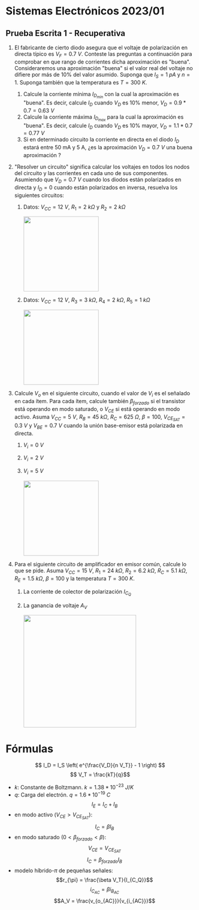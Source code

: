 # Sistemas Electrónicos 2023/01
## Prueba Escrita 1 - Recuperativa

1. El fabricante de cierto diodo asegura que el voltaje de polarización en directa típico es $V_F = 0.7\ V$. Conteste las preguntas a continuación para comprobar en que rango de corrientes dicha aproximación es "buena". Consideraremos una aproximación "buena" si el valor real del voltaje no difiere por más de 10% del valor asumido. Suponga que $I_S=1\ pA$ y $n=1$. Suponga también que la temperatura es $T=300\ K$. 
   1. Calcule la corriente mínima $I_{D_{min}}$ con la cual la aproximación es "buena". Es decir, calcule $I_D$ cuando $V_D$ es 10% menor, $V_D = 0.9*0.7 = 0.63\ V$
   1. Calcule la corriente máxima $I_{D_{max}}$ para la cual la aproximación es "buena". Es decir, calcule $I_D$ cuando $V_D$ es 10% mayor, $V_D = 1.1*0.7 = 0.77\ V$
   1. Si en determinado circuito la corriente en directa en el diodo $I_D$ estará entre 50 mA y 5 A, ¿es la aproximación $V_D = 0.7\ V$ una buena aproximación ?

1. "Resolver un circuito" significa calcular los voltajes en todos los nodos del circuito y las corrientes en cada uno de sus componentes. Asumiendo que $V_D = 0.7\ V$ cuando los diodos están polarizados en directa y $I_D=0$ cuando están polarizados en inversa, resuelva los siguientes circuitos:
   
   1. Datos: $V_{CC}=12\ V$, $R_1=2\ k\Omega$ y $R_2=2\ k\Omega$

      <img src="https://julianodb.github.io/electronic_circuits_diagrams/battery_diode_2R.png" width="200">
   
   1. Datos: $V_{CC}=12\ V$, $R_3=3\ k\Omega$, $R_4=2\ k\Omega$, $R_5=1\ k\Omega$

      <img src="https://julianodb.github.io/electronic_circuits_diagrams/battery_2diode_3R.png" width="200">

1. Calcule $V_o$ en el siguiente circuito, cuando el valor de $V_i$ es el señalado en cada ítem. Para cada ítem, calcule también $\beta_{forzado}$ si el transistor está operando en modo saturado, o $V_{CE}$ si está operando en modo activo. Asuma $V_{CC}=5\ V$, $R_B= 45\ k\Omega$, $R_C= 625\ \Omega$, $\beta = 100$, $V_{CE_{SAT}} = 0.3\ V$ y $V_{BE} =0.7\ V$ cuando la unión base-emisor está polarizada en directa.
   1. $V_i = 0\ V$
   1. $V_i = 2\ V$
   1. $V_i = 5\ V$
   
      <img src="https://julianodb.github.io/electronic_circuits_diagrams/npn_inverter.png" width="200">

2. Para el siguiente circuito de amplificador en emisor común, calcule lo que se pide. Asuma $V_{CC} = 15\ V$, $R_1= 24\ k\Omega$, $R_2= 6.2\ k\Omega$, $R_C= 5.1\ k\Omega$, $R_E= 1.5\ k\Omega$, $\beta = 100$ y la temperatura $T=300\ K$.
   1. La corriente de colector de polarización $I_{C_Q}$
   2. La ganancia de voltaje $A_V$

      <img src="https://julianodb.github.io/electronic_circuits_diagrams/common_emitter.png" width="300"> 

# Fórmulas
$$ I_D = I_S \left( e^{\frac{V_D}{n V_T}} - 1 \right) $$
$$ V_T = \frac{kT}{q}$$

- $k$: Constante de Boltzmann. $k=1.38 * 10^{-23}\ J/K$
- $q$: Carga del electrón. $q=1.6*10^{-19}\ C$
$$I_E = I_C + I_B$$
- en modo activo ($V_{CE} > V_{CE_{SAT}}$):
$$I_C = \beta I_B $$
- en modo saturado ($0 < \beta_{forzado} < \beta$):
$$V_{CE} = V_{CE_{SAT}}$$
$$I_C = \beta_{forzado} I_B $$
- modelo híbrido-$\pi$ de pequeñas señales:
$$r_{\pi} = \frac{\beta V_T}{I_{C_Q}}$$
$$i_{C_{AC}} = \beta i_{B_{AC}} $$
$$A_V = \frac{v_{o_{AC}}}{v_{i_{AC}}}$$
